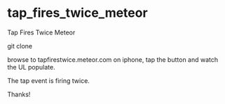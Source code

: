 tap_fires_twice_meteor
======================

Tap Fires Twice Meteor

git clone

browse to tapfirestwice.meteor.com on iphone, tap the button and watch the UL populate.

The tap event is firing twice.

Thanks!
